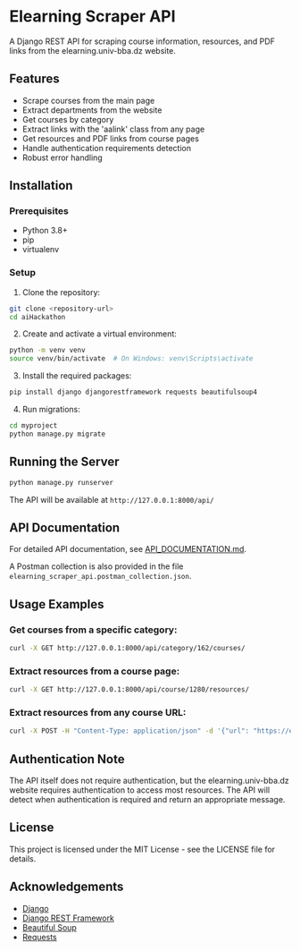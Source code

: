 # Elearning Scraper API

A Django REST API for scraping course information, resources, and PDF links from the elearning.univ-bba.dz website.

## Features

- Scrape courses from the main page
- Extract departments from the website
- Get courses by category
- Extract links with the 'aalink' class from any page
- Get resources and PDF links from course pages
- Handle authentication requirements detection
- Robust error handling

## Installation

### Prerequisites

- Python 3.8+
- pip
- virtualenv

### Setup

1. Clone the repository:

```bash
git clone <repository-url>
cd aiHackathon
```

2. Create and activate a virtual environment:

```bash
python -m venv venv
source venv/bin/activate  # On Windows: venv\Scripts\activate
```

3. Install the required packages:

```bash
pip install django djangorestframework requests beautifulsoup4
```

4. Run migrations:

```bash
cd myproject
python manage.py migrate
```

## Running the Server

```bash
python manage.py runserver
```

The API will be available at `http://127.0.0.1:8000/api/`

## API Documentation

For detailed API documentation, see [API_DOCUMENTATION.md](API_DOCUMENTATION.md).

A Postman collection is also provided in the file `elearning_scraper_api.postman_collection.json`.

## Usage Examples

### Get courses from a specific category:

```bash
curl -X GET http://127.0.0.1:8000/api/category/162/courses/
```

### Extract resources from a course page:

```bash
curl -X GET http://127.0.0.1:8000/api/course/1280/resources/
```

### Extract resources from any course URL:

```bash
curl -X POST -H "Content-Type: application/json" -d '{"url": "https://elearning.univ-bba.dz/course/view.php?id=1280"}' http://127.0.0.1:8000/api/resources/
```

## Authentication Note

The API itself does not require authentication, but the elearning.univ-bba.dz website requires authentication to access most resources. The API will detect when authentication is required and return an appropriate message.

## License

This project is licensed under the MIT License - see the LICENSE file for details.

## Acknowledgements

- [Django](https://www.djangoproject.com/)
- [Django REST Framework](https://www.django-rest-framework.org/)
- [Beautiful Soup](https://www.crummy.com/software/BeautifulSoup/)
- [Requests](https://requests.readthedocs.io/)
